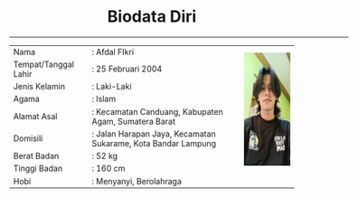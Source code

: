 </body>
    <h1 align="center">Biodata Diri</h1>
    <hr width="600px">
    <table align="center" cellpadding="10px" width="600px">
        <tr>
            <td>Nama</td>
            <td>: Afdal FIkri</td>
            <td rowspan="8"><img src="Afdal.jpg" height="200px" width="170"></td>
        </tr>
        <tr>
            <td>Tempat/Tanggal Lahir</td>
            <td>: 25 Februari 2004</td>
        </tr>
        <tr>
            <td>Jenis Kelamin</td>
            <td>: Laki-Laki</td>
        </tr>
        <tr>
            <td>Agama</td>
            <td>: Islam</td>
        </tr>
        <tr>
            <td>Alamat Asal</td>
            <td>: Kecamatan Canduang, Kabupaten Agam, Sumatera Barat</td>
        </tr>
        <tr>
            <td>Domisili</td>
            <td>: Jalan Harapan Jaya, Kecamatan Sukarame, Kota Bandar Lampung</td>
        </tr>
        <tr>
            <td>Berat Badan</td>
            <td>: 52 kg</td>
        </tr>
        <tr>
            <td>Tinggi Badan</td>
            <td>: 160 cm</td>
        </tr>
        <tr>
            <td>Hobi</td>
            <td>: Menyanyi, Berolahraga</td>
        </tr>
    </table>   
</body>
</html>
